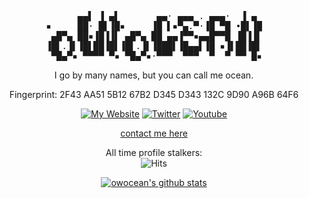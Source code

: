 <div align=center><pre>
      ▄▄▌ ▐ ▄▌       ▄▄· ▄▄▄ . ▄▄▄·  ▐ ▄ 
▪     ██· █▌▐█▪     ▐█ ▌▪▀▄.▀·▐█ ▀█ •█▌▐█
 ▄█▀▄ ██▪▐█▐▐▌ ▄█▀▄ ██ ▄▄▐▀▀▪▄▄█▀▀█ ▐█▐▐▌
▐█▌.▐▌▐█▌██▐█▌▐█▌.▐▌▐███▌▐█▄▄▌▐█ ▪▐▌██▐█▌
 ▀█▄▀▪ ▀▀▀▀ ▀▪ ▀█▄▀▪·▀▀▀  ▀▀▀  ▀  ▀ ▀▀ █▪
</pre>

I go by many names, but you can call me ocean.

Fingerprint: 2F43 AA51 5B12 67B2 D345 D343 132C 9D90 A96B 64F6

[![My Website](https://img.shields.io/badge/-My%20Website-indigo?style=for-the-badge)](https://bruhchan.xyz/)
[![Twitter](https://img.shields.io/badge/-twit-1DA1F2?style=for-the-badge&logo=twitter&logoColor=white)](https://twitter.com/owocean)
[![Youtube](https://img.shields.io/badge/-youtube-ff0000?style=for-the-badge&logo=youtube&logoColor=white)](https://www.youtube.com/channel/UCDWnAvConmfv48PqVaCzs2g)

[contact me here](https://bruhchan.xyz/contact)

All time profile stalkers:  
![Hits](https://profile-counter.glitch.me/owocean/count.svg)

[![owocean's github stats](https://github-readme-stats.vercel.app/api?username=owocean&count_private=true&show_icons=true&theme=nightowl)](https://github.com/owocean/)

</div>
